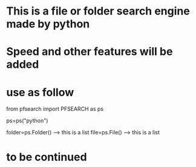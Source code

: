 # This is a file or folder search engine made by python

# Speed ​​and other features will be added


# use as follow

from pfsearch import PFSEARCH as ps

ps=ps("python")

folder=ps.Folder()   -->  this is a list
file=ps.File()       -->   this is a list


# to be continued
